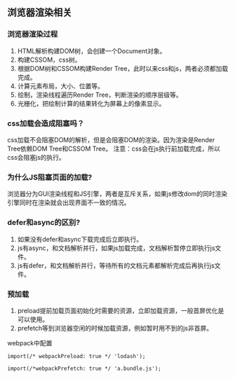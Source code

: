 ## 浏览器渲染相关 ##

### 浏览器渲染过程
1. HTML解析构建DOM树，会创建一个Document对象。
2. 构建CSSOM，css树。
3. 根据DOM树和CSSOM构建Render Tree，此时以来css和js，两者必须都加载完成。
4. 计算元素布局，大小、位置等。
5. 绘制，渲染线程遍历Render Tree，判断渲染的顺序层级等。
6. 光栅化，把绘制计算的结果转化为屏幕上的像素显示。


### css加载会造成阻塞吗？
css加载不会阻塞DOM的解析，但是会阻塞DOM的渲染。因为渲染是Render Tree依赖DOM Tree和CSSOM Tree。
注意：css会在js执行前加载完成，所以css会阻塞js的执行。


### 为什么JS阻塞页面的加载?
浏览器分为GUI渲染线程和JS引擎，两者是互斥关系，如果js修改dom的同时渲染引擎同时在渲染就会出现界面不一致的情况。



### defer和async的区别?
1. 如果没有defer和async下载完成后立即执行。
2. js有async，和文档解析并行，如果js加载完成，文档解析暂停立即执行js文件。
3. js有defer，和文档解析并行，等待所有的文档元素都解析完成后再执行js文件。

### 预加载
1. preload提前加载页面初始化时需要的资源，立即加载资源，一般首屏优化是可以使用。
2. prefetch等到浏览器空闲的时候加载资源，例如暂时用不到的js非首屏。

webpack中配置
```
import(/* webpackPreload: true */ 'lodash');

import(/*webpackPrefetch: true */ 'a.bundle.js');

```